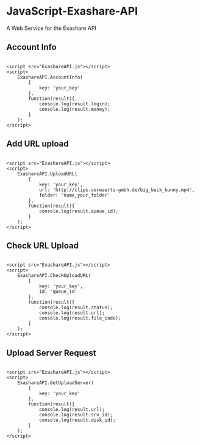 # JavaScript-Exashare-API
A Web Service for the Exashare API

Account Info
------------

```

<script src="ExashareAPI.js"></script>
<script>
    ExashareAPI.AccountInfo(
        {
            key: 'your_key'
        },
        function(result){
            console.log(result.login);
            console.log(result.money);
        }
    );
</script>

```

Add URL upload
--------------

```

<script src="ExashareAPI.js"></script>
<script>
    ExashareAPI.UploadURL(
        {
            key: 'your_key',
            url: 'http://clips.vorwaerts-gmbh.de/big_buck_bunny.mp4',
            folder: 'name_your_folder'
        },
        function(result){
            console.log(result.queue_id);
        }
    );
</script>

```

Check URL Upload
----------------

```

<script src="ExashareAPI.js"></script>
<script>
    ExashareAPI.CheckUploadURL(
        {
            key: 'your_key',
            id: 'queue_id'
        },
        function(result){
            console.log(result.status);
            console.log(result.url);
            console.log(result.file_code);
        }
    );
</script>

```

Upload Server Request
---------------------

```

<script src="ExashareAPI.js"></script>
<script>
    ExashareAPI.GetUploadServer(
        {
            key: 'your_key'
        },
        function(result){
            console.log(result.url);
            console.log(result.srv_id);
            console.log(result.disk_id);
        }
    );
</script>

```
